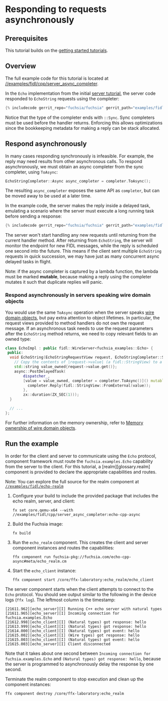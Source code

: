 # Responding to requests asynchronously

## Prerequisites

This tutorial builds on the [getting started tutorials][overview].

## Overview

The full example code for this tutorial is located at
[//examples/fidl/cpp/server_async_completer][src].

In the `Echo` implementation from the initial [server tutorial][server-tut], the
server code responded to `EchoString` requests using the completer:

```cpp
{% includecode gerrit_repo="fuchsia/fuchsia" gerrit_path="examples/fidl/cpp/server/main.cc" region_tag="impl-echo-string" adjust_indentation="auto" %}
```

Notice that the type of the completer ends with `::Sync`. Sync completers must
be used before the handler returns. Enforcing this allows optimizations since
the bookkeeping metadata for making a reply can be stack allocated.

## Respond asynchronously

In many cases responding synchronously is infeasible. For example, the reply may
need results from other asynchronous calls. To respond asynchronously, we must
obtain an async completer from the sync completer, using `ToAsync`:

```cpp
EchoStringCompleter::Async async_completer = completer.ToAsync();
```

The resulting `async_completer` exposes the same API as `completer`, but can be
moved away to be used at a later time.

In the example code, the server makes the reply inside a delayed task, emulating
a scenario where the server must execute a long running task before sending a
response:

```cpp
{% includecode gerrit_repo="fuchsia/fuchsia" gerrit_path="examples/fidl/cpp/server_async_completer/main.cc" region_tag="impl-echo-string" adjust_indentation="auto" %}
```

The server won't start handling any new requests until returning from the
current handler method. After returning from `EchoString`, the server will
monitor the endpoint for new FIDL messages, while the reply is scheduled one
second into the future. This means if the client sent multiple `EchoString`
requests in quick succession, we may have just as many concurrent async delayed
tasks in flight.

Note: if the async completer is captured by a lambda function, the lambda must
be marked **mutable**, because making a reply using the completer mutates it
such that duplicate replies will panic.

### Respond asynchronously in servers speaking wire domain objects

You would use the same `ToAsync` operation when the server speaks
[wire domain objects][wire-types], but pay extra attention to object lifetimes.
In particular, the request views provided to method handlers do not own the
request message. If an asynchronous task needs to use the request parameters
after the `EchoString` method returns, we need to copy relevant fields to an
owned type:

```cpp
class EchoImpl : public fidl::WireServer<fuchsia_examples::Echo> {
 public:
  void EchoString(EchoStringRequestView request, EchoStringCompleter::Sync& completer) override {
    // Copy the contents of |request->value| (a fidl::StringView) to a string.
    std::string value_owned{request->value.get()};
    async::PostDelayedTask(
        dispatcher_,
        [value = value_owned, completer = completer.ToAsync()]() mutable {
          completer.Reply(fidl::StringView::FromExternal(value));
        },
        zx::duration(ZX_SEC(1)));
  }

  // ...
};
```

For further information on the memory ownership, refer to
[Memory ownership of wire domain objects][memory-ownership].

## Run the example

In order for the client and server to communicate using the `Echo` protocol,
component framework must route the `fuchsia.examples.Echo` capability from the
server to the client. For this tutorial, a [realm][glossary.realm] component is
provided to declare the appropriate capabilities and routes.

Note: You can explore the full source for the realm component at
[`//examples/fidl/echo-realm`](/examples/fidl/echo-realm)

1. Configure your build to include the provided package that includes the
   echo realm, server, and client:

    ```posix-terminal
    fx set core.qemu-x64 --with //examples/fidl/cpp/server_async_completer:echo-cpp-async
    ```

1. Build the Fuchsia image:

   ```posix-terminal
   fx build
   ```

1. Run the `echo_realm` component. This creates the client and server component
   instances and routes the capabilities:

    ```posix-terminal
    ffx component run fuchsia-pkg://fuchsia.com/echo-cpp-async#meta/echo_realm.cm
    ```

1. Start the `echo_client` instance:

    ```posix-terminal
    ffx component start /core/ffx-laboratory:echo_realm/echo_client
    ```

The server component starts when the client attempts to connect to the `Echo`
protocol. You should see output similar to the following in the device logs
(`ffx log`). The leftmost column is the timestamp:

```none {:.devsite-disable-click-to-copy}
[21611.962][echo_server][I] Running C++ echo server with natural types
[21611.965][echo_server][I] Incoming connection for fuchsia.examples.Echo
[21612.998][echo_client][I] (Natural types) got response: hello
[21613.999][echo_client][I] (Natural types) got response: hello
[21614.000][echo_client][I] (Natural types) got event: hello
[21615.002][echo_client][I] (Wire types) got response: hello
[21615.003][echo_client][I] (Natural types) got event: hello
[21615.003][echo_server][I] Client disconnected
```

Note that it takes about one second between
`Incoming connection for fuchsia.examples.Echo` and
`(Natural types) got response: hello`, because the server is programmed to
asynchronously delay the response by one second.

Terminate the realm component to stop execution and clean up the component
instances:

```posix-terminal
ffx component destroy /core/ffx-laboratory:echo_realm
```

<!-- xrefs -->
[src]: /examples/fidl/cpp/server_async_completer
[server-tut]: /docs/development/languages/fidl/tutorials/cpp/basics/server.md
[overview]: /docs/development/languages/fidl/tutorials/cpp/README.md
[memory-ownership]: /docs/development/languages/fidl/tutorials/cpp/topics/wire-memory-ownership.md
[wire-types]: /docs/development/languages/fidl/tutorials/cpp/basics/domain-objects.md#using-wire
